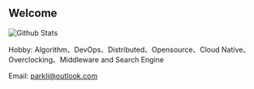 ## Welcome

![Github Stats](https://github-readme-stats.vercel.app/api?username=luoyuctl&show_icons=true)

Hobby: Algorithm、DevOps、Distributed、Opensource、Cloud Native、Overclocking、Middleware and Search Engine<br>

Email: parkli@outlook.com 
